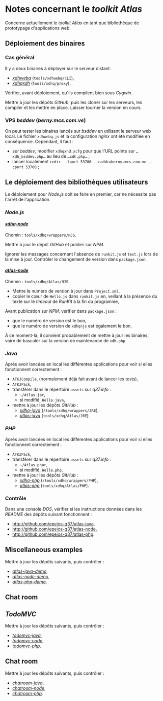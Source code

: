 # Notes concernant le *toolkit* *Atlas*

Concerne actuellement le *toolkit* *Atlas* en tant que bibliothèque de prototypage d'applications web.

## Déploiement des binaires

### Cas général

Il y a deux binaires à déployer sur le serveur distant:

- [*xdhwebq*](http://github.com/epeios-q37/xdhwebq-cli) (`tools/xdhwebq/CLI`),
- [*xdhqxdh*](http://github.com/epeios-q37/xdhqxdh) (`tools/xdhq/proxy`).

Vérifier, avant déploiement, qu'ils compilent bien sous *Cygwin*.

Mettre à jour les dépôts *GitHub*, puis les cloner sur les serveurs, les compiler et les mettre en place. Laisser tourner la version en cours.

### VPS *bsddev* (*berny.mcs.com.ve*)

On peut tester les binaires lancés sur *bsddev* en utilisant le serveur web local. Le fichier `xdhwebq.js` et la configuration *nginx* ont été modifiée en conséquence. Cependant, il faut :
- sur *bsddev*, modifier `xdhqxhd.xcfg` pour que l'URL pointe sur `…xdh_bsddev.php…` au lieu de `…xdh.php…` ;
- lancer localement `redir --lport 53700 --caddr=berny.mcs.com.ve --cport 53700` ;

## Le déploiement des bibliothèques utilisateurs

Le déploiement pour *Node.js* doit se faire en premier, car ne nécessite pas l'arrêt de l'application.

### *Node.js*

#### [*xdhq-node*](http://github.com/epeios-q37/xdhq-node)

Chemin : `tools/xdhq/wrappers/NJS`.

Mettre à jour le dépôt *GitHub* et publier sur *NPM*.

Ignorer les messages concernant l'absence de `runkit.js` et `test.js` lors de la mise à jour.
Contrôler le changement de version dans `package.json`.

#### [*atlas-node*](http://github.com/epeios-q37/atlas-node)

Chemin : `tools/xdhq/Atlas/NJS`.

- Mettre le numéro de version à jour dans `Project.xml`,
- copier le cœur de `Hello.js` dans `runkit.js` en, veillant à la présence du texte sur le *timeout* de *RunKit* à la fin du programme,

Avant publication sur *NPM*, vérifier dans `package.json` :

- que le numéro de version est le bon,
- que le numéro de version de `xdhqnjs` est également le bon.

Á ce moment-là, il convient probablement de mettre à jour les binaires, voire de basculer sur la version de maintenance de `xdh.php`.

### *Java*

Après avoir lancées en local les différentes applications pour voir si elles fonctionnent correctement :

- `ATKJCompile`, (normalement déjà fait avant de lancer les tests),
- `ATKJPack`,
- transférer dans le répertoire `assets` sur *q37.info* :
  - `~/Atlas.jar`,
  - si modifié, `Hello.java`,
- mettre à jour les dépôts *GitHub* :
  - [*xdhq-java*](http://github.com/epeios-q37/xdhq-java) (`/tools/xdhq/wrappers/JRE`),
  - [*atlas-java*](http://github.com/epeios-q37/atlas-java) (`tools/xdhq/Atlas/JRE`)

### *PHP*

Après avoir lancées en local les différentes applications pour voir si elles fonctionnent correctement :

- `ATKZPack`,
- transférer dans le répertoire `assets` sur *q37.info* :
  - `~/Atlas.phar`,
  - si modifié, `Hello.php`,
- mettre à jour les dépôts *GitHub* :
  - [*xdhq-php*](http://github.com/epeios-q37/xdhq-php) (`/tools/xdhq/wrappers/PHP`),
  - [*atlas-php*](http://github.com/epeios-q37/atlas-php) (`tools/xdhq/Atlas/PHP`).

### Contrôle

Dans une console *DOS*, vérifier si les instructions données dans les *README* des dépôts suivant fonctionnent :

- <http://github.com/epeios-q37/atlas-java>,
- <http://github.com/epeios-q37/atlas-node>,
- <http://github.com/epeios-q37/atlas-php>.

## Miscellaneous examples

Mettre à jour les dépôts suivants, puis contrôler :

- [*atlas-java-demo*](http://github.com/epeios-q37/atlas-java-demo),
- [*atlas-node-demo*](http://github.com/epeios-q37/atlas-node-demo),
- [*atlas-php-demo*](http://github.com/epeios-q37/atlas-php-demo).

## Chat room

## *TodoMVC*

Mettre à jour les dépôts suivants, puis contrôler :

- [*todomvc-java*](http://github.com/epeios-q37/todomvc-java),
- [*todomvc-node*](http://github.com/epeios-q37/todomvc-node),
- [*todomvc-php*](http://github.com/epeios-q37/todomvc-php).

## Chat room

Mettre à jour les dépôts suivants, puis contrôler :

- [*chatroom-java*](http://github.com/epeios-q37/chatroom-java),
- [*chatroom-node*](http://github.com/epeios-q37/chatroom-node),
- [*chatroom-php*](http://github.com/epeios-q37/chatroom-php).
